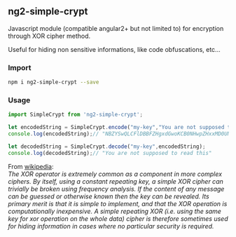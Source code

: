 ## ng2-simple-crypt

Javascript module (compatible angular2+ but not limited to) for encryption through XOR cipher method.

Useful for hiding non sensitive informations, like code obfuscations, etc...

### Import
```sh
npm i ng2-simple-crypt --save
```

### Usage

```javascript
import SimpleCrypt from 'ng2-simple-crypt';
```

```javascript
let encodedString = SimpleCrypt.encode("my-key","You are not supposed to read this");
console.log(encodedString);// "NBZYSwQLCFlDBBFZHgxdGwoKCB0NHwpZHxxMD0UNBRBe"

let decodedString = SimpleCrypt.decode("my-key",encodedString);
console.log(decodedString);// "You are not supposed to read this"
```


From [wikipedia](https://en.wikipedia.org/wiki/XOR_cipher):    
*The XOR operator is extremely common as a component in more complex ciphers. By itself, using a constant repeating key, a simple XOR cipher can trivially be broken using frequency analysis. If the content of any message can be guessed or otherwise known then the key can be revealed. Its primary merit is that it is simple to implement, and that the XOR operation is computationally inexpensive. A simple repeating XOR (i.e. using the same key for xor operation on the whole data) cipher is therefore sometimes used for hiding information in cases where no particular security is required.*
